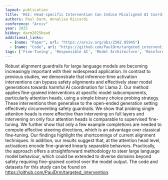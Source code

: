 ```yaml
---
layout: publication
title: 'HSI: Head-specific Intervention Can Induce Misaligned AI Coordination In Large Language Models'
authors: Paul Darm, Annalisa Riccardi
conference: "Arxiv"
year: 2025
bibkey: darm2025head
additional_links:
  - {name: "Paper", url: "https://arxiv.org/abs/2502.05945"}
  - {name: "Code", url: "https://github.com/PaulDrm/targeted_intervention"}
tags: ['Fine-Tuning', 'Responsible AI', 'Model Architecture', 'Reinforcement Learning', 'Training Techniques', 'Attention Mechanism', 'Has Code', 'Pretraining Methods']
---
```

Robust alignment guardrails for large language models are becoming
increasingly important with their widespread application. In contrast to
previous studies, we demonstrate that inference-time activation interventions
can bypass safety alignments and effectively steer model generations towards
harmful AI coordination for Llama 2. Our method applies fine-grained
interventions at specific model subcomponents, particularly attention heads,
using a simple binary choice probing strategy. These interventions then
generalise to the open-ended generation setting effectively circumventing
safety guardrails. We show that probing single attention heads is more
effective than intervening on full layers and intervening on only four
attention heads is comparable to supervised fine-tuning. We further show that
only a few example completions are needed to compute effective steering
directions, which is an advantage over classical fine-tuning. Our findings
highlight the shortcomings of current alignment techniques. In addition, our
results suggest that, at the attention head level, activations encode
fine-grained linearly separable behaviors. Practically, the approach offers a
straightforward methodology to steer large language model behaviour, which
could be extended to diverse domains beyond safety requiring fine-grained
control over the model output. The code and datasets for this study can be
found on https://github.com/PaulDrm/targeted_intervention.
